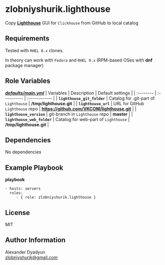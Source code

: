 zlobniyshurik.lighthouse
=========

Copy **[Lighthouse](https://github.com/VKCOM/lighthouse)** GUI for `Clickhouse` from GitHub to local catalog

Requirements
------------

Tested with `RHEL 8.x` clones.  

In theory can work with `Fedora` and `RHEL 9.x` (RPM-based OSes with **dnf** package manager)

Role Variables
--------------

***[defaults/main.yml](./defaults/main.yml)***
| Variables | Description | Default settings |
| :--------  | :----------   | :------------  |
| **`lighthouse_git_folder`** | Catalog for .git-part of `Lighthouse` | **/tmp/lighthouse.git** |
| **`lighthouse_url`** | URL for GitHub `Lighthouse` repo | **https://github.com/VKCOM/lighthouse.git** |
| **`lighthouse_version`** | git-branch in `Lighthouse` repo | **master** |
| **`lighthouse_web_folder`** | Catalog for web-part of `Lighthouse` | **/tmp/lighthouse.git** |

Dependencies
------------

No dependencies

Example Playbook
----------------

**playbook**

    - hosts: servers
      roles:
         - { role: zlobniyshurik.lighthouse }

License
-------

MIT

Author Information
------------------

Alexander Dyadyun  
zlobniyshurik@gmail.com
